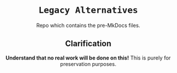 <div align="center">

# `Legacy Alternatives`
Repo which contains the
pre-MkDocs files.

## Clarification
**Understand that no real
work will be done on this!**
This is purely for preservation
purposes.

</div>
